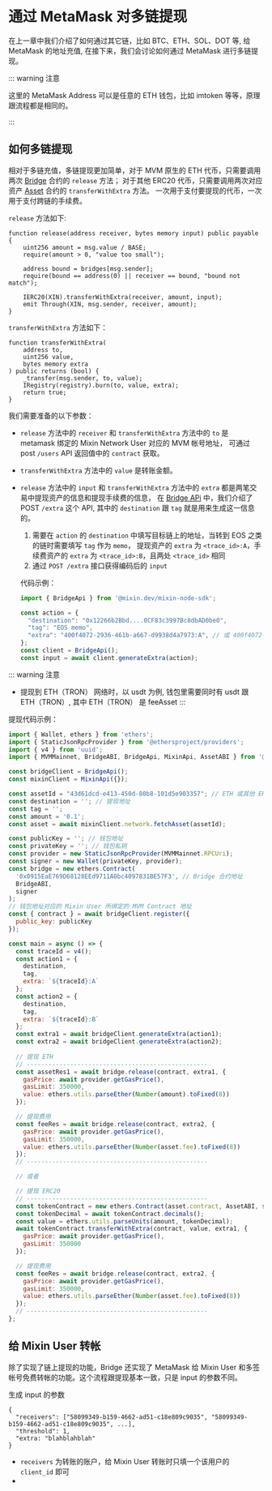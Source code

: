 # 通过 MetaMask 对多链提现

在上一章中我们介绍了如何通过其它链，比如 BTC、ETH、SOL、DOT 等, 给 MetaMask 的地址充值, 在接下来，我们会讨论如何通过 MetaMask 进行多链提现。

::: warning 注意

这里的 MetaMask Address 可以是任意的 ETH 钱包，比如 imtoken 等等，原理跟流程都是相同的。

:::

## 如何多链提现

相对于多链充值，多链提现更加简单，对于 MVM 原生的 ETH 代币，只需要调用两次 [Bridge](https://github.com/MixinNetwork/trusted-group/blob/master/mvm/quorum/bridge/contracts/Bridge.sol)
合约的 `release` 方法；
对于其他 ERC20 代币，只需要调用两次对应资产 [Asset](https://github.com/MixinNetwork/trusted-group/blob/master/mvm/quorum/registry/contracts/Asset.sol)
合约的 `transferWithExtra` 方法。
一次用于支付要提现的代币，一次用于支付跨链的手续费。

`release` 方法如下:

```solidity
function release(address receiver, bytes memory input) public payable {
    uint256 amount = msg.value / BASE;
    require(amount > 0, "value too small");

    address bound = bridges[msg.sender];
    require(bound == address(0) || receiver == bound, "bound not match");

    IERC20(XIN).transferWithExtra(receiver, amount, input);
    emit Through(XIN, msg.sender, receiver, amount);
}
```

`transferWithExtra` 方法如下：

```solidity
function transferWithExtra(
    address to,
    uint256 value,
    bytes memory extra
) public returns (bool) {
    _transfer(msg.sender, to, value);
    IRegistry(registry).burn(to, value, extra);
    return true;
}
```

我们需要准备的以下参数：

* `release` 方法中的 `receiver` 和 `transferWithExtra` 方法中的 `to` 是 metamask 绑定的 Mixin Network User 对应的 MVM 帐号地址，
  可通过 post `/users` API 返回值中的 `contract` 获取。

* `transferWithExtra` 方法中的 `value` 是转账金额。

* `release` 方法中的 `input` 和 `transferWithExtra` 方法中的 `extra` 都是两笔交易中提现资产的信息和提现手续费的信息，
  在 [Bridge APi](/zh/bridge/api) 中，我们介绍了 POST `/extra` 这个 API, 其中的 `destination` 跟 `tag` 就是用来生成这一信息的。
  1. 需要在 `action` 的 `destination` 中填写目标链上的地址，当转到 EOS 之类的链时需要填写 `tag` 作为 `memo`，
     提现资产的 `extra` 为 `<trace_id>:A`，手续费资产的 `extra` 为 `<trace_id>:B`，且两处 `<trace_id>` 相同
  2. 通过 `POST /extra` 接口获得编码后的 `input`
 
  代码示例：
  ```javascript
  import { BridgeApi } from '@mixin.dev/mixin-node-sdk';
  
  const action = {
    "destination": "0x12266b2Bbd....0CF83c3997Bc8dbAD0be0",
    "tag": "EOS memo",
    "extra": "400f4072-2936-461b-a667-d9938d4a7973:A", // 或 400f4072-2936-461b-a667-d9938d4a7973:B
  };
  const client = BridgeApi();
  const input = await client.generateExtra(action);
  ```

::: warning 注意
* 提现到 ETH（TRON） 网络时，以 usdt 为例, 钱包里需要同时有 usdt 跟 ETH（TRON）, 其中 ETH（TRON） 是 feeAsset
:::

提现代码示例：

```javascript
import { Wallet, ethers } from 'ethers';
import { StaticJsonRpcProvider } from '@ethersproject/providers';
import { v4 } from 'uuid';
import { MVMMainnet, BridgeABI, BridgeApi, MixinApi, AssetABI } from '@mixin.dev/mixin-node-sdk';

const bridgeClient = BridgeApi();
const mixinClient = MixinApi({});

const assetId = "43d61dcd-e413-450d-80b8-101d5e903357"; // ETH 或其他 ERC20 资产 id
const destination = ''; // 提现地址
const tag = '';
const amount = '0.1';
const asset = await mixinClient.network.fetchAsset(assetId);

const publicKey = ''; // 钱包地址
const privateKey = ''; // 钱包私钥
const provider = new StaticJsonRpcProvider(MVMMainnet.RPCUri);
const signer = new Wallet(privateKey, provider);
const bridge = new ethers.Contract(
  '0x0915EaE769D68128EEd9711A0bc4097831BE57F3', // Bridge 合约地址
  BridgeABI,
  signer
);
// 钱包地址对应的 Mixin User 所绑定的 MVM Contract 地址
const { contract } = await bridgeClient.register({
  public_key: publicKey
});

const main = async () => {
  const traceId = v4();
  const action1 = {
    destination,
    tag,
    extra: `${traceId}:A`
  };
  const action2 = {
    destination,
    tag,
    extra: `${traceId}:B`
  };
  const extra1 = await bridgeClient.generateExtra(action1);
  const extra2 = await bridgeClient.generateExtra(action2);
  
  // 提现 ETH
  // --------------------------------------------------
  const assetRes1 = await bridge.release(contract, extra1, {
    gasPrice: await provider.getGasPrice(), 
    gasLimit: 350000,
    value: ethers.utils.parseEther(Number(amount).toFixed(8))
  });

  // 提现费用
  const feeRes = await bridge.release(contract, extra2, {
    gasPrice: await provider.getGasPrice(), 
    gasLimit: 350000,
    value: ethers.utils.parseEther(Number(asset.fee).toFixed(8))
  });
  // --------------------------------------------------

  // 或者

  // 提现 ERC20
  // --------------------------------------------------
  const tokenContract = new ethers.Contract(asset.contract, AssetABI, signer);
  const tokenDecimal = await tokenContract.decimals();
  const value = ethers.utils.parseUnits(amount, tokenDecimal);
  await tokenContract.transferWithExtra(contract, value, extra1, {
    gasPrice: await provider.getGasPrice(),
    gasLimit: 350000
  });

  // 提现费用
  const feeRes = await bridge.release(contract, extra2, {
    gasPrice: await provider.getGasPrice(), 
    gasLimit: 350000,
    value: ethers.utils.parseEther(Number(asset.fee).toFixed(8))
  });
  // --------------------------------------------------
};
```

## 给 Mixin User 转帐

除了实现了链上提现的功能，Bridge 还实现了 MetaMask 给 Mixin User 和多签帐号免费转帐的功能。这个流程跟提现基本一致，只是 input 的参数不同。

生成 input 的参数
```
{
  "receivers": ["58099349-b159-4662-ad51-c18e809c9035", "58099349-b159-4662-ad51-c18e809c9035", ...],
  "threshold": 1,
  "extra: "blahblahblah"
}
```

* `receivers` 为转账的账户，给 Mixin User 转账时只填一个该用户的 `client_id` 即可
* 
